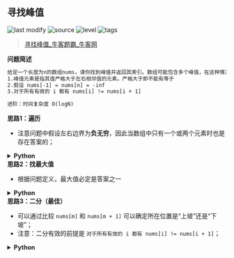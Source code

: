 ## 寻找峰值
<!--START_SECTION:badge-->

![last modify](https://img.shields.io/static/v1?label=last%20modify&message=2022-10-13%2019%3A16%3A07&color=yellowgreen&style=flat-square)
![source](https://img.shields.io/static/v1?label=source&message=%E7%89%9B%E5%AE%A2&color=green&style=flat-square)
![level](https://img.shields.io/static/v1?label=level&message=%E4%B8%AD%E7%AD%89&color=yellow&style=flat-square)
![tags](https://img.shields.io/static/v1?label=tags&message=%E4%BA%8C%E5%88%86%2C%20%E7%83%AD%E9%97%A8%26%E7%BB%8F%E5%85%B8%26%E6%98%93%E9%94%99&color=orange&style=flat-square)

<!--END_SECTION:badge-->
<!--info
tags: [二分, 经典]
source: 牛客
level: 中等
number: '0107'
name: 寻找峰值
companies: []
-->

> [寻找峰值_牛客题霸_牛客网](https://www.nowcoder.com/practice/fcf87540c4f347bcb4cf720b5b350c76)

<summary><b>问题简述</b></summary>

```txt
给定一个长度为n的数组nums，请你找到峰值并返回其索引。数组可能包含多个峰值，在这种情况下，返回任何一个所在位置即可。
1.峰值元素是指其值严格大于左右相邻值的元素。严格大于即不能有等于
2.假设 nums[-1] = nums[n] = -inf
3.对于所有有效的 i 都有 nums[i] != nums[i + 1]

进阶：时间复杂度 O(logN)
```

<!-- 
<details><summary><b>详细描述</b></summary>

```txt
```

</details>
-->

<!-- <div align="center"><img src="../../../_assets/xxx.png" height="300" /></div> -->

<summary><b>思路1：遍历</b></summary>

- 注意问题中假设左右边界为**负无穷**，因此当数组中只有一个或两个元素时也是存在答案的；

<details><summary><b>Python</b></summary>

```python
class Solution:
    def findPeakElement(self , nums: List[int]) -> int:
        
        nums = nums + [float('-inf')]
        pre = float('-inf')
        for i in range(len(nums)):
            if nums[i] > pre:
                mx_i = i
            if nums[i] < pre:
                return mx_i
            pre = nums[i]
```

</details>

<summary><b>思路2：找最大值</b></summary>

- 根据问题定义，最大值必定是答案之一

<details><summary><b>Python</b></summary>

```python
class Solution:
    def findPeakElement(self , nums: List[int]) -> int:
        
        return nums.index(max(nums))
```

</details>

<summary><b>思路3：二分（最佳）</b></summary>

- 可以通过比较 `nums[m]` 和 `nums[m + 1]` 可以确定所在位置是“上坡”还是“下坡”；
- 注意：二分有效的前提是 `对于所有有效的 i 都有 nums[i] != nums[i + 1]`；

<details><summary><b>Python</b></summary>

```python
class Solution:
    def findPeakElement(self , nums: List[int]) -> int:
        
        l, r = 0, len(nums) - 1
        while l < r:
            m = (l + r) // 2
            if nums[m] < nums[m + 1]:  # 上坡；因为 l < r，所以 m+1 不会越界
                l = m + 1
            else:  # 下坡
                r = m 
                if m == 0 or nums[m - 1] < nums[m]:  # 这段去掉也能 AC
                    return m
        
        return l
```

</details>
